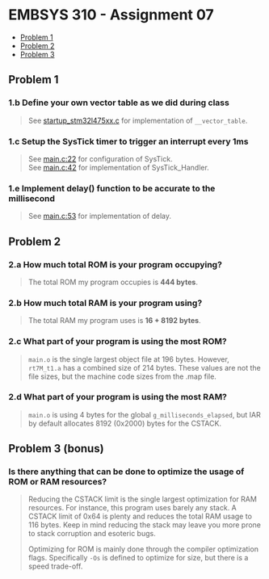 # EMBSYS 310 - Assignment 07
- [Problem 1](#problem-1)
- [Problem 2](#problem-2)
- [Problem 3](#problem-3-bonus)

## Problem 1
### 1.b Define your own vector table as we did during class
  > See [startup_stm32l475xx.c](startup_stm32l475xx.c) for implementation of `__vector_table`.
### 1.c Setup the SysTick timer to trigger an interrupt every 1ms
  > See [main.c:22](main.c#L22) for configuration of SysTick.<br>
  > See [main.c:42](main.c#L42) for implementation of SysTick_Handler.
### 1.e Implement delay() function to be accurate to the millisecond
  > See [main.c:53](main.c#L53) for implementation of delay.

## Problem 2
### 2.a How much total ROM is your program occupying?
  > The total ROM my program occupies is **444 bytes**.
### 2.b How much total RAM is your program using?
  > The total RAM my program uses is **16 + 8192 bytes**.
### 2.c What part of your program is using the most ROM?
  > `main.o` is the single largest object file at 196 bytes. However, `rt7M_t1.a` has a combined size of 214 bytes. These values are not the file sizes, but the machine code sizes from the .map file.
### 2.d What part of your program is using the most RAM?
  > `main.o` is using 4 bytes for the global `g_milliseconds_elapsed`, but IAR by default allocates 8192 (0x2000) bytes for the CSTACK.


## Problem 3 (bonus)
### Is there anything that can be done to optimize the usage of ROM or RAM resources?
  > Reducing the CSTACK limit is the single largest optimization for RAM resources. For instance, this program uses barely any stack. A CSTACK limit of 0x64 is plenty and reduces the total RAM usage to 116 bytes. Keep in mind reducing the stack may leave you more prone to stack corruption and esoteric bugs.
  >
  > Optimizing for ROM is mainly done through the compiler optimization flags. Specifically `-Os` is defined to optimize for size, but there is a speed trade-off.